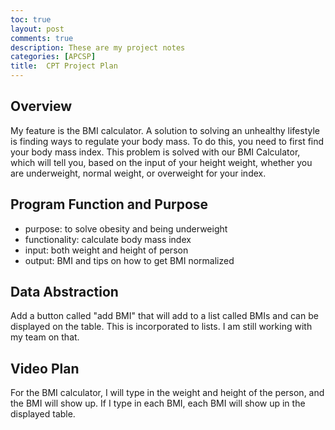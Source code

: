 ```yaml
---
toc: true
layout: post
comments: true
description: These are my project notes
categories: [APCSP]
title:  CPT Project Plan
---
```


## Overview
My feature is the BMI calculator. A solution to solving an unhealthy lifestyle is finding ways to regulate your body mass. To do this, you need to first find your body mass index. This problem is solved with our BMI Calculator, which will tell you, based on the input of your height weight, whether you are underweight, normal weight, or overweight for your index.

## Program Function and Purpose
 - purpose: to solve obesity and being underweight
 - functionality: calculate body mass index
 - input: both weight and height of person
 - output: BMI and tips on how to get BMI normalized

## Data Abstraction
Add a button called "add BMI" that will add to a list called BMIs and can be displayed on the table. This is incorporated to lists. I am still working with my team on that.

## Video Plan
For the BMI calculator, I will type in the weight and height of the person, and the BMI will show up. If I type in each BMI, each BMI will show up in the displayed table.